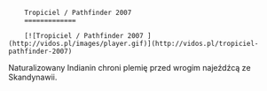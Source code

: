 
        Tropiciel / Pathfinder 2007 
        =============
        
        [![Tropiciel / Pathfinder 2007 ](http://vidos.pl/images/player.gif)](http://vidos.pl/tropiciel-pathfinder-2007)
        
        
 Naturalizowany Indianin chroni plemię przed wrogim najeźdźcą ze Skandynawii.
    